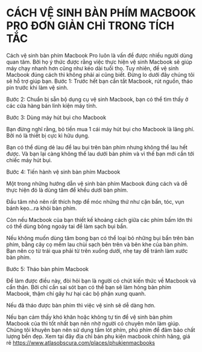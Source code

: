 # CÁCH VỆ SINH BÀN PHÍM MACBOOK PRO ĐƠN GIẢN CHỈ TRONG TÍCH TẮC
Cách vệ sinh bàn phím Macbook Pro luôn là vấn đề được nhiều người dùng quan tâm. Bởi họ ý thức được rằng việc thực hiện vệ sinh Macbook sẽ giúp máy chạy nhanh hơn cũng như kéo dài tuổi thọ. Tuy nhiên, để vệ sinh Macbook đúng cách thì không phải ai cũng biết. Đừng lo dưới đây chúng tôi sẽ hỗ trợ giúp bạn.
Bước 1: Trước hết bạn cần tắt Macbook, rút nguồn, tháo pin trước khi làm vệ sinh.

Bước 2:  Chuẩn bị sẵn bộ dụng cụ vệ sinh Macbook, bạn có thể tìm thấy ở các cửa hàng bán linh kiện máy tính.

Bước 3: Dùng máy hút bụi cho Macbook

Bạn đừng nghĩ rằng, bỏ tiền mua 1 cái máy hút bụi cho Macbook là lãng phí. Bởi nó là thiết bị cực kì hữu dụng.

Bạn có thể dùng dẻ lau để lau bụi trên bàn phím nhưng không thể lau hết được. Và bạn lại càng không thể lau dưới bàn phím và vì thế bạn mới cần tới chiếc máy hút bụi.

Bước 4: Tiến hành vệ sinh bàn phím Macbook

Một trong những hướng dẫn vệ sinh bàn phím Macbook đúng cách và dễ thực hiện đó là dùng tăm để khều dưới bàn phím.

Đầu tăm nhỏ nên rất thích hợp để móc những thứ như cặn bẩn, tóc, vụn bánh kẹo…ra khỏi bàn phím.

Còn nếu Macbook của bạn thiết kế khoảng cách giữa các phím bấm lớn thì có thể dùng bông ngoáy tai để làm sạch bụi bẩn.

Nếu không muốn dùng tăm bong bạn có thể loại bỏ những bụi bẩn trên bàn phím, bằng cây cọ mềm lau chùi sạch bên trên và bên khe của bàn phím. Bạn nên cọ từ trái qua phải từ trên xuống dưới, nhẹ tay để tránh làm xước bàn phím.

Bước 5: Tháo bàn phím Macbook

Để làm được điều này, đòi hỏi bạn là người có chút kiến thức về Macbook và cẩn thận. Bởi chỉ cần sai sót bạn có thể bạn sẽ làm hỏng bàn phím Macbook, thậm chí gây hư hại các bộ phận xung quanh.

Nếu đã tháo được bàn phím thì việc vệ sinh sẽ dễ dàng hơn.

Nếu bạn cảm thấy khó khăn hoặc không tự tin để vệ sinh bàn phím Macbook của thì tốt nhất bạn nên nhờ người có chuyên môn làm giúp.
Chúng tôi khuyên bạn nên sử dụng tấm lót phím, phủ phím để đảm bảo chất lượng bền đẹp.
Xem tại đây địa chỉ bán phụ kiện macbook chính hãng, giá rẻ https://www.atlasobscura.com/places/phukienmacbooks

